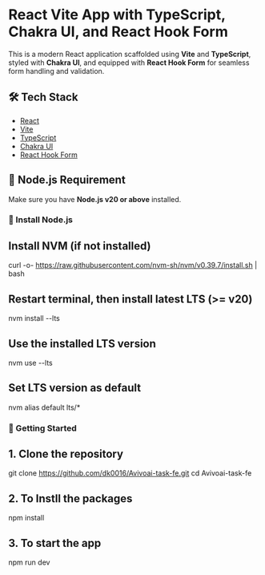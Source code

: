 # React Vite App with TypeScript, Chakra UI, and React Hook Form

This is a modern React application scaffolded using **Vite** and **TypeScript**, styled with **Chakra UI**, and equipped with **React Hook Form** for seamless form handling and validation.

## 🛠️ Tech Stack

- [React](https://reactjs.org/)
- [Vite](https://vitejs.dev/)
- [TypeScript](https://www.typescriptlang.org/)
- [Chakra UI](https://chakra-ui.com/)
- [React Hook Form](https://react-hook-form.com/)

## 🧱 Node.js Requirement

Make sure you have **Node.js v20 or above** installed.

### 🔧 Install Node.js 

## Install NVM (if not installed)
curl -o- https://raw.githubusercontent.com/nvm-sh/nvm/v0.39.7/install.sh | bash

## Restart terminal, then install latest LTS (>= v20)
nvm install --lts

## Use the installed LTS version
nvm use --lts

## Set LTS version as default
nvm alias default lts/*

### 🚀 Getting Started

## 1. Clone the repository

git clone https://github.com/dk0016/Avivoai-task-fe.git
cd Avivoai-task-fe

## 2. To Instll the packages
npm install

## 3. To start the app
npm run dev

